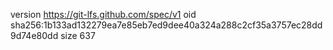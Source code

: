 version https://git-lfs.github.com/spec/v1
oid sha256:1b133ad132279ea7e85eb7ed9dee40a324a288c2cf35a3757ec28dd9d74e80dd
size 637
